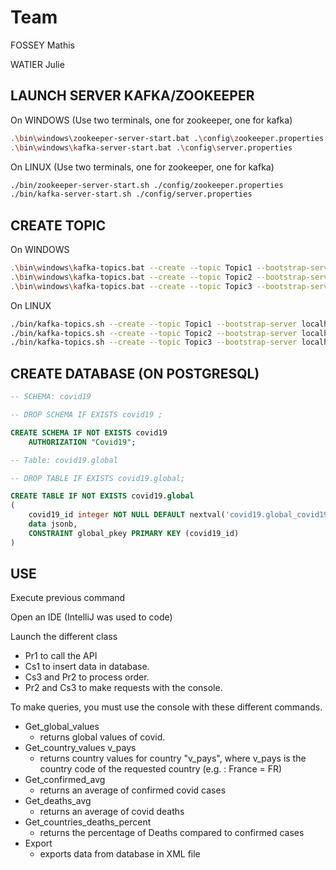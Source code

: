 # Team

FOSSEY Mathis

WATIER Julie


## LAUNCH SERVER KAFKA/ZOOKEEPER

On WINDOWS (Use two terminals, one for zookeeper, one for kafka)
```bash
.\bin\windows\zookeeper-server-start.bat .\config\zookeeper.properties
.\bin\windows\kafka-server-start.bat .\config\server.properties 
```
On LINUX (Use two terminals, one for zookeeper, one for kafka)
```bash
./bin/zookeeper-server-start.sh ./config/zookeeper.properties
./bin/kafka-server-start.sh ./config/server.properties 
```

## CREATE TOPIC
On WINDOWS

```bash
.\bin\windows\kafka-topics.bat --create --topic Topic1 --bootstrap-server localhost:9092
.\bin\windows\kafka-topics.bat --create --topic Topic2 --bootstrap-server localhost:9092
.\bin\windows\kafka-topics.bat --create --topic Topic3 --bootstrap-server localhost:9092
```
On LINUX 
```bash
./bin/kafka-topics.sh --create --topic Topic1 --bootstrap-server localhost:9092
./bin/kafka-topics.sh --create --topic Topic2 --bootstrap-server localhost:9092
./bin/kafka-topics.sh --create --topic Topic3 --bootstrap-server localhost:9092
```

## CREATE DATABASE (ON POSTGRESQL)

```SQL
-- SCHEMA: covid19

-- DROP SCHEMA IF EXISTS covid19 ;

CREATE SCHEMA IF NOT EXISTS covid19
    AUTHORIZATION "Covid19";
```

```SQL
-- Table: covid19.global

-- DROP TABLE IF EXISTS covid19.global;

CREATE TABLE IF NOT EXISTS covid19.global
(
    covid19_id integer NOT NULL DEFAULT nextval('covid19.global_covid19_id_seq'::regclass),
    data jsonb,
    CONSTRAINT global_pkey PRIMARY KEY (covid19_id)
)
```

## USE

Execute previous command

Open an IDE (IntelliJ was used to code)

Launch the different class
- Pr1 to call the API
- Cs1 to insert data in database.
- Cs3 and Pr2 to process order.
- Pr2 and Cs3 to make requests with the console.

To make queries, you must use the console with these different commands.
- Get_global_values
    - returns global values of covid.
- Get_country_values v_pays 
    - returns country values for country "v_pays", where v_pays is the country code of the requested country (e.g. : France = FR)
- Get_confirmed_avg
    - returns an average of confirmed covid cases
- Get_deaths_avg
    - returns an average of covid deaths
- Get_countries_deaths_percent
    - returns the percentage of Deaths compared to confirmed cases
- Export
    - exports data from database in XML file
